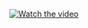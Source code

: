 [![Watch the video](https://img.youtube.com/vi/YlLPS15tnBQ/0.jpg)](https://www.youtube.com/watch?v=YlLPS15tnBQ)
